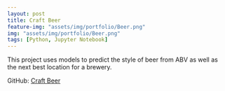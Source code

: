 ```yaml
---
layout: post
title: Craft Beer
feature-img: "assets/img/portfolio/Beer.png"
img: "assets/img/portfolio/Beer.png"
tags: [Python, Jupyter Notebook]
---
```


This project uses models to predict the style of beer from ABV as well as the next best location for a brewery.

GitHub:
[Craft Beer](https://github.com/knmoses/DSC680-Project3)
